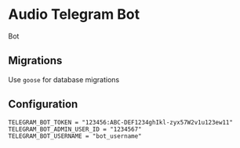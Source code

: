 # Audio Telegram Bot

Bot

## Migrations

Use `goose` for database migrations

## Configuration

```
TELEGRAM_BOT_TOKEN = "123456:ABC-DEF1234ghIkl-zyx57W2v1u123ew11"
TELEGRAM_BOT_ADMIN_USER_ID = "1234567"
TELEGRAM_BOT_USERNAME = "bot_username"
```
